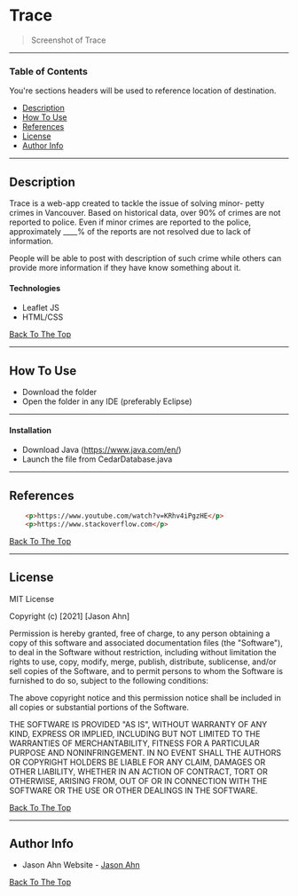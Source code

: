 # Trace

<!-- <a href="#"><img width="65%" height="auto" src=" " height="80px"/></a> -->

> Screenshot of Trace

---

### Table of Contents
You're sections headers will be used to reference location of destination.

- [Description](#description)
- [How To Use](#how-to-use)
- [References](#references)
- [License](#license)
- [Author Info](#author-info)

---

## Description

Trace is a web-app created to tackle the issue of solving minor- petty crimes in Vancouver. Based on historical data, over 90% of crimes are not reported to police. Even if minor crimes are reported to the police, approximately ____% of the reports are not resolved due to lack of information.

People will be able to post with description of such crime while others can provide more information if they have know something about it.

#### Technologies

- Leaflet JS
- HTML/CSS

[Back To The Top](#read-me-template)

---

## How To Use

- Download the folder
- Open the folder in any IDE (preferably Eclipse)

--- 

#### Installation

- Download Java (https://www.java.com/en/)
- Launch the file from CedarDatabase.java

---

## References

```html
    <p>https://www.youtube.com/watch?v=KRhv4iPgzHE</p>
    <p>https://www.stackoverflow.com</p>
```

[Back To The Top](#read-me-template)

---

## License

MIT License

Copyright (c) [2021] [Jason Ahn]

Permission is hereby granted, free of charge, to any person obtaining a copy
of this software and associated documentation files (the "Software"), to deal
in the Software without restriction, including without limitation the rights
to use, copy, modify, merge, publish, distribute, sublicense, and/or sell
copies of the Software, and to permit persons to whom the Software is
furnished to do so, subject to the following conditions:

The above copyright notice and this permission notice shall be included in all
copies or substantial portions of the Software.

THE SOFTWARE IS PROVIDED "AS IS", WITHOUT WARRANTY OF ANY KIND, EXPRESS OR
IMPLIED, INCLUDING BUT NOT LIMITED TO THE WARRANTIES OF MERCHANTABILITY,
FITNESS FOR A PARTICULAR PURPOSE AND NONINFRINGEMENT. IN NO EVENT SHALL THE
AUTHORS OR COPYRIGHT HOLDERS BE LIABLE FOR ANY CLAIM, DAMAGES OR OTHER
LIABILITY, WHETHER IN AN ACTION OF CONTRACT, TORT OR OTHERWISE, ARISING FROM,
OUT OF OR IN CONNECTION WITH THE SOFTWARE OR THE USE OR OTHER DEALINGS IN THE
SOFTWARE.

[Back To The Top](#read-me-template)

---

## Author Info

- Jason Ahn Website - [Jason Ahn](https://www.jasonahn.com)

[Back To The Top](#read-me-template)
